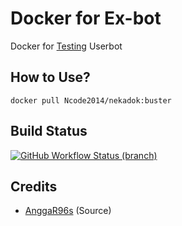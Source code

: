 # Docker for Ex-bot
Docker for [Testing](https://github.com/Ncode2014/nikabut) Userbot

## How to Use?
```
docker pull Ncode2014/nekadok:buster
```

## Build Status
<a href="https://github.com/Ncode2014/nekadok/actions?query=branch%3Amaster"> <img alt="GitHub Workflow Status (branch)" src="https://img.shields.io/github/workflow/status/Ncode2014/nekadok/Docker%20Build/master?color=blue&label=Docker%20build&logo=github%20actions&logoColor=green&style=for-the-badge" /></a>

## Credits
* [AnggaR96s](https://github.com/AnggaR96s) (Source)
